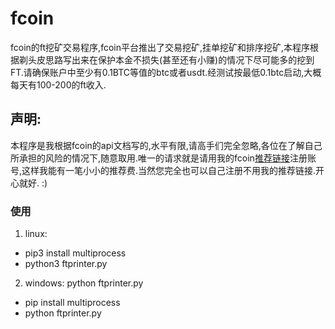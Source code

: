 # fcoin
fcoin的ft挖矿交易程序,fcoin平台推出了交易挖矿,挂单挖矿和排序挖矿,本程序根据剃头皮思路写出来在保护本金不损失(甚至还有小赚)的情况下尽可能多的挖到FT.请确保账户中至少有0.1BTC等值的btc或者usdt.经测试按最低0.1btc启动,大概每天有100-200的ft收入.
## 声明:
本程序是我根据fcoin的api文档写的,水平有限,请高手们完全忽略,各位在了解自己所承担的风险的情况下,随意取用.唯一的请求就是请用我的fcoin[推荐链接](https://www.fcoin.com/i/mEGne)注册账号,这样我能有一笔小小的推荐费.当然您完全也可以自己注册不用我的推荐链接.开心就好. :)
### 使用
1. linux:  
- pip3 install multiprocess
- python3 ftprinter.py
2. windows:  python ftprinter.py
- pip install multiprocess
- python ftprinter.py
